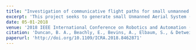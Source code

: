 ```yaml
---
title: "Investigation of communicative flight paths for small unmanned aerial systems"
excerpt: 'This project seeks to generate small Unmanned Aerial System (sUAS) flight paths that are broadly understood by the general population and can communicate states about both the sUAS and its understanding of the world.'
date: 05-01-2018
venue: '2018 IEEE International Conference on Robotics and Automation (ICRA)'
citation: 'Duncan, B. A., Beachly, E., Bevins, A., Elbaum, S., & Detweiler, C. (2018, May). Investigation of communicative flight paths for small unmanned aerial systems. In 2018 IEEE International Conference on Robotics and Automation (ICRA) (pp. 602-609). IEEE. http://doi.org/10.1109/ICRA.2018.8462871.'
paperurl: 'http://doi.org/10.1109/ICRA.2018.8462871'
---
```

